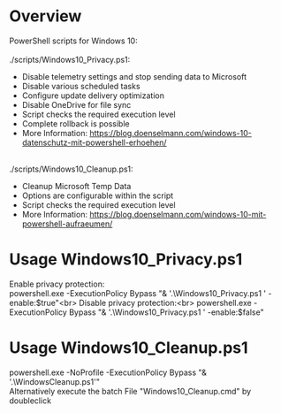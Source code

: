 # Overview
PowerShell scripts for Windows 10:<br>
<br>
./scripts/Windows10_Privacy.ps1:<br>
<ul>
<li>Disable telemetry settings and stop sending data to Microsoft</li>
<li>Disable various scheduled tasks</li>
<li>Configure update delivery optimization</li>
<li>Disable OneDrive for file sync</li>
<li>Script checks the required execution level</li>
<li>Complete rollback is possible</li>
<li>More Information: <a href="https://blog.doenselmann.com/windows-10-datenschutz-mit-powershell-erhoehen/">https://blog.doenselmann.com/windows-10-datenschutz-mit-powershell-erhoehen/</a></li>
</ul>
<br>
./scripts/Windows10_Cleanup.ps1:<br>
<ul>
<li>Cleanup Microsoft Temp Data</li>
<li>Options are configurable within the script</li>
<li>Script checks the required execution level</li>
<li>More Information: <a href="https://blog.doenselmann.com/windows-10-mit-powershell-aufraeumen/">https://blog.doenselmann.com/windows-10-mit-powershell-aufraeumen/</a></li>
</ul>

# Usage Windows10_Privacy.ps1
Enable privacy protection:<br> 
powershell.exe -ExecutionPolicy Bypass "& '.\Windows10_Privacy.ps1 ' -enable:$true"<br>
Disable privacy protection:<br> 
powershell.exe -ExecutionPolicy Bypass "& '.\Windows10_Privacy.ps1 ' -enable:$false"<br>

# Usage Windows10_Cleanup.ps1
powershell.exe -NoProfile -ExecutionPolicy Bypass "& '.\WindowsCleanup.ps1'"<br>
Alternatively execute the batch File "Windows10_Cleanup.cmd" by doubleclick<br>
